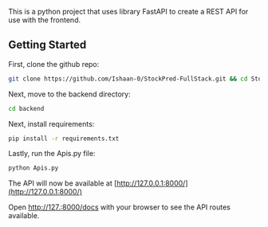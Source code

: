 This is a python project that uses library FastAPI to create a REST API for use with the frontend.

## Getting Started

First, clone the github repo: 

```bash
git clone https://github.com/Ishaan-0/StockPred-FullStack.git && cd StockPred-FullStack
```

Next, move to the backend directory:

```bash
cd backend
```

Next, install requirements:

```bash
pip install -r requirements.txt
```

Lastly, run the Apis.py file:

```bash
python Apis.py
```

The API will now be available at [http://127.0.0.1:8000/](http://127.0.0.1:8000/)

Open [http://127.:8000/docs](http://127.0.0.1:8000/docs/) with your browser to see the API routes available.

